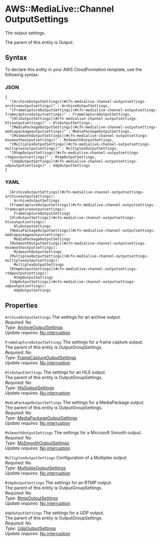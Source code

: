 # AWS::MediaLive::Channel OutputSettings<a name="aws-properties-medialive-channel-outputsettings"></a>

The output settings\.

The parent of this entity is Output\.

## Syntax<a name="aws-properties-medialive-channel-outputsettings-syntax"></a>

To declare this entity in your AWS CloudFormation template, use the following syntax:

### JSON<a name="aws-properties-medialive-channel-outputsettings-syntax.json"></a>

```
{
  "[ArchiveOutputSettings](#cfn-medialive-channel-outputsettings-archiveoutputsettings)" : ArchiveOutputSettings,
  "[FrameCaptureOutputSettings](#cfn-medialive-channel-outputsettings-framecaptureoutputsettings)" : FrameCaptureOutputSettings,
  "[HlsOutputSettings](#cfn-medialive-channel-outputsettings-hlsoutputsettings)" : HlsOutputSettings,
  "[MediaPackageOutputSettings](#cfn-medialive-channel-outputsettings-mediapackageoutputsettings)" : MediaPackageOutputSettings,
  "[MsSmoothOutputSettings](#cfn-medialive-channel-outputsettings-mssmoothoutputsettings)" : MsSmoothOutputSettings,
  "[MultiplexOutputSettings](#cfn-medialive-channel-outputsettings-multiplexoutputsettings)" : MultiplexOutputSettings,
  "[RtmpOutputSettings](#cfn-medialive-channel-outputsettings-rtmpoutputsettings)" : RtmpOutputSettings,
  "[UdpOutputSettings](#cfn-medialive-channel-outputsettings-udpoutputsettings)" : UdpOutputSettings
}
```

### YAML<a name="aws-properties-medialive-channel-outputsettings-syntax.yaml"></a>

```
  [ArchiveOutputSettings](#cfn-medialive-channel-outputsettings-archiveoutputsettings):
    ArchiveOutputSettings
  [FrameCaptureOutputSettings](#cfn-medialive-channel-outputsettings-framecaptureoutputsettings):
    FrameCaptureOutputSettings
  [HlsOutputSettings](#cfn-medialive-channel-outputsettings-hlsoutputsettings):
    HlsOutputSettings
  [MediaPackageOutputSettings](#cfn-medialive-channel-outputsettings-mediapackageoutputsettings):
    MediaPackageOutputSettings
  [MsSmoothOutputSettings](#cfn-medialive-channel-outputsettings-mssmoothoutputsettings):
    MsSmoothOutputSettings
  [MultiplexOutputSettings](#cfn-medialive-channel-outputsettings-multiplexoutputsettings):
    MultiplexOutputSettings
  [RtmpOutputSettings](#cfn-medialive-channel-outputsettings-rtmpoutputsettings):
    RtmpOutputSettings
  [UdpOutputSettings](#cfn-medialive-channel-outputsettings-udpoutputsettings):
    UdpOutputSettings
```

## Properties<a name="aws-properties-medialive-channel-outputsettings-properties"></a>

`ArchiveOutputSettings` <a name="cfn-medialive-channel-outputsettings-archiveoutputsettings"></a>
The settings for an archive output\.  
_Required_: No  
_Type_: [ArchiveOutputSettings](aws-properties-medialive-channel-archiveoutputsettings.md)  
_Update requires_: [No interruption](https://docs.aws.amazon.com/AWSCloudFormation/latest/UserGuide/using-cfn-updating-stacks-update-behaviors.html#update-no-interrupt)

`FrameCaptureOutputSettings` <a name="cfn-medialive-channel-outputsettings-framecaptureoutputsettings"></a>
The settings for a frame capture output\.  
The parent of this entity is OutputGroupSettings\.  
_Required_: No  
_Type_: [FrameCaptureOutputSettings](aws-properties-medialive-channel-framecaptureoutputsettings.md)  
_Update requires_: [No interruption](https://docs.aws.amazon.com/AWSCloudFormation/latest/UserGuide/using-cfn-updating-stacks-update-behaviors.html#update-no-interrupt)

`HlsOutputSettings` <a name="cfn-medialive-channel-outputsettings-hlsoutputsettings"></a>
The settings for an HLS output\.  
The parent of this entity is OutputGroupSettings\.  
_Required_: No  
_Type_: [HlsOutputSettings](aws-properties-medialive-channel-hlsoutputsettings.md)  
_Update requires_: [No interruption](https://docs.aws.amazon.com/AWSCloudFormation/latest/UserGuide/using-cfn-updating-stacks-update-behaviors.html#update-no-interrupt)

`MediaPackageOutputSettings` <a name="cfn-medialive-channel-outputsettings-mediapackageoutputsettings"></a>
The settings for a MediaPackage output\.  
The parent of this entity is OutputGroupSettings\.  
_Required_: No  
_Type_: [MediaPackageOutputSettings](aws-properties-medialive-channel-mediapackageoutputsettings.md)  
_Update requires_: [No interruption](https://docs.aws.amazon.com/AWSCloudFormation/latest/UserGuide/using-cfn-updating-stacks-update-behaviors.html#update-no-interrupt)

`MsSmoothOutputSettings` <a name="cfn-medialive-channel-outputsettings-mssmoothoutputsettings"></a>
The settings for a Microsoft Smooth output\.  
_Required_: No  
_Type_: [MsSmoothOutputSettings](aws-properties-medialive-channel-mssmoothoutputsettings.md)  
_Update requires_: [No interruption](https://docs.aws.amazon.com/AWSCloudFormation/latest/UserGuide/using-cfn-updating-stacks-update-behaviors.html#update-no-interrupt)

`MultiplexOutputSettings` <a name="cfn-medialive-channel-outputsettings-multiplexoutputsettings"></a>
Configuration of a Multiplex output\.  
_Required_: No  
_Type_: [MultiplexOutputSettings](aws-properties-medialive-channel-multiplexoutputsettings.md)  
_Update requires_: [No interruption](https://docs.aws.amazon.com/AWSCloudFormation/latest/UserGuide/using-cfn-updating-stacks-update-behaviors.html#update-no-interrupt)

`RtmpOutputSettings` <a name="cfn-medialive-channel-outputsettings-rtmpoutputsettings"></a>
The settings for an RTMP output\.  
The parent of this entity is OutputGroupSettings\.  
_Required_: No  
_Type_: [RtmpOutputSettings](aws-properties-medialive-channel-rtmpoutputsettings.md)  
_Update requires_: [No interruption](https://docs.aws.amazon.com/AWSCloudFormation/latest/UserGuide/using-cfn-updating-stacks-update-behaviors.html#update-no-interrupt)

`UdpOutputSettings` <a name="cfn-medialive-channel-outputsettings-udpoutputsettings"></a>
The settings for a UDP output\.  
The parent of this entity is OutputGroupSettings\.  
_Required_: No  
_Type_: [UdpOutputSettings](aws-properties-medialive-channel-udpoutputsettings.md)  
_Update requires_: [No interruption](https://docs.aws.amazon.com/AWSCloudFormation/latest/UserGuide/using-cfn-updating-stacks-update-behaviors.html#update-no-interrupt)
